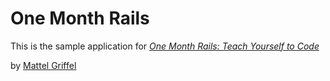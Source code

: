 # One Month Rails

This is the sample application for 
[*One Month Rails: Teach Yourself to Code*](http://onemonthrails.com)

by [Mattel Griffel](http://onemonthrails.com)